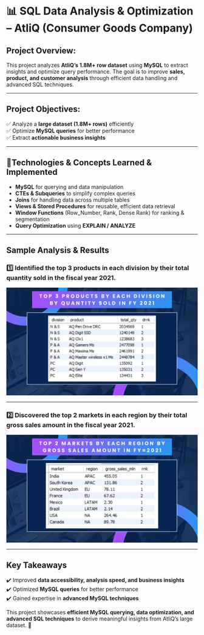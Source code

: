 # 📊 SQL Data Analysis & Optimization – AtliQ (Consumer Goods Company)

## Project Overview:  
This project analyzes **AtliQ’s 1.8M+ row dataset** using **MySQL** to extract insights and optimize query performance. The goal is to improve **sales, product, and customer analysis** through efficient data handling and advanced SQL techniques.  

---

## Project Objectives:  
✅ Analyze a **large dataset (1.8M+ rows)** efficiently  
✅ Optimize **MySQL queries** for better performance  
✅ Extract **actionable business insights**  

---

## 📌Technologies & Concepts Learned & Implemented

- **MySQL** for querying and data manipulation  
- **CTEs & Subqueries** to simplify complex queries  
- **Joins** for handling data across multiple tables  
- **Views & Stored Procedures** for reusable, efficient data retrieval  
- **Window Functions** (Row_Number, Rank, Dense Rank) for ranking & segmentation  
- **Query Optimization** using **EXPLAIN / ANALYZE**  

---

## Sample Analysis & Results  
### **1️⃣ Identified the top 3 products in each division by their total quantity sold in the fiscal year 2021.**  

![Image](https://github.com/ferdinandroshan/SQL-AtliQ-Consumer-Goods-Analysis-Project/blob/main/Additional%20Resources/Top%203%20Products%20By%20Each%20Division.jpg)  

---

### **2️⃣ Discovered the top 2 markets in each region by their total gross sales amount in the fiscal year 2021.**  

![Image](https://github.com/ferdinandroshan/SQL-AtliQ-Consumer-Goods-Analysis-Project/blob/main/Additional%20Resources/Top%202%20Markets%20By%20Each%20Region.jpg)

---

## Key Takeaways  
✔️ Improved **data accessibility, analysis speed, and business insights**  
✔️ Optimized **MySQL queries** for better performance  
✔️ Gained expertise in **advanced MySQL techniques**

This project showcases **efficient MySQL querying, data optimization, and advanced SQL techniques** to derive meaningful insights from AtliQ’s large dataset. 🚀
